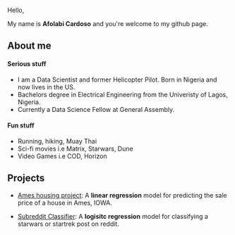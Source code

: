 Hello, 

My name is **Afolabi Cardoso** and you're welcome to my github page.

## About me

#### Serious stuff

- I am a Data Scientist and former Helicopter Pilot. Born in Nigeria and now lives in the US.
- Bachelors degree in Electrical Engineering from the Univeristy of Lagos, Nigeria.
- Currently a Data Science Fellow at General Assembly. 

#### Fun stuff

- Running, hiking, Muay Thai
- Sci-fi movies i.e Matrix, Starwars, Dune
- Video Games i.e COD, Horizon  

## Projects

- [Ames housing project](https://github.com/CaptCardoso/Ames-Housing-Project): A **linear regression** model for predicting the sale price of a house in Ames, IOWA.

- [Subreddit Classifier](https://github.com/CaptCardoso/Subreddit-Classifier): A **logisitc regression** model for classifying a starwars or startrek post on reddit.


